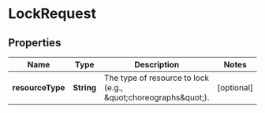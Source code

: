

# LockRequest


## Properties

| Name | Type | Description | Notes |
|------------ | ------------- | ------------- | -------------|
|**resourceType** | **String** | The type of resource to lock (e.g., \&quot;choreographs\&quot;). |  [optional] |




